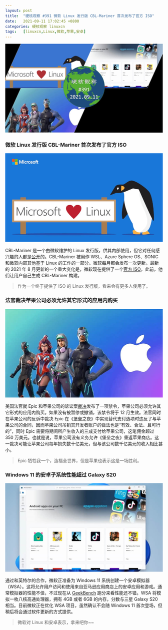 ```yaml
---
layout: post
title:	"硬核观察 #391 微软 Linux 发行版 CBL-Mariner 首次发布了官方 ISO"
date:	2021-09-11 17:02:45 +0800 
categories:	硬核观察 linuxcn 
tags:	[linuxcn,Linux,微软,苹果,安卓]
---
```



![](/Asserts/Images/album/202109/11/170141og471cfyct8de1cl.jpg)


### 微软 Linux 发行版 CBL-Mariner 首次发布了官方 ISO


![](/Asserts/Images/album/202109/11/170152t8zobbt1w2bbd2zr.jpg)


CBL-Mariner 是一个由微软维护的 Linux 发行版，供其内部使用，但它对任何感兴趣的人都是[公开](https://github.com/microsoft/CBL-Mariner/releases/tag/1.0.20210901-1.0)的。CBL-Mariner 被用作 WSL、Azure Sphere OS、SONIC 和微软内部其他基于 Linux 的工作的一部分。微软每月都会发布一次更新。最新的 2021 年 8 月更新的一个重大变化是，微软现在提供了一个[官方 ISO](https://aka.ms/mariner-1.0-x86_64-iso)。此前，他们让用户自己生成 CBL-Mariner 构建。



> 
> 作为一个终于提供了 ISO 的 Linux 发行版，看来会有更多人使用了。
> 
> 
> 


### 法官裁决苹果公司必须允许其它形式的应用内购买


![](/Asserts/Images/album/202109/11/170214cptmpb9pzbv9afyt.jpg)


美国法官就 Epic 和苹果公司的诉讼案[裁决](https://www.theverge.com/2021/9/10/22662320/epic-apple-ruling-injunction-judge-court-app-store)发布了一项禁令，苹果公司必须允许其它形式的应用内购买。如果没有被暂停或撤销，该禁令将于 12 月生效。法官同时在苹果公司的反诉中裁决 Epic 在《堡垒之夜》中实现替代支付选项时违反了与苹果公司的合同，因而苹果公司吊销其开发者账户的做法也是“有效、合法、且可行的”，同时 Epic 需要将期间所产生收入的三成支付给苹果公司，这笔佣金超过 350 万美元。也就是说，苹果公司没有义务允许《堡垒之夜》重返苹果商店。这一裁决可能让苹果公司每年损失数十亿美元，但与该公司数千亿美元的收入相比甚小。



> 
> Epic 牺牲我一个，造福全世界，但是苹果也表示这是一场胜利。
> 
> 
> 


### Windows 11 的安卓子系统性能超过 Galaxy S20


![](/Asserts/Images/album/202109/11/170230c6hj6jtuhukrukzu.jpg)


通过和英特尔的合作，微软正准备为 Windows 11 系统创建一个安卓模拟器（WSA）。这将允许用户访问和使用来自亚马逊应用商店上的安卓应用和游戏。通常模拟器的性能不佳，不过现在从 [GeekBench](https://browser.geekbench.com/v5/cpu/9697838) 跑分来看性能还不错。WSA 将模拟一枚八核高通处理器，拥有 4GB 或者 6GB 的内存，分数与三星 Galaxy S20 相当。目前微软正在优化 WSA 项目，虽然确认不会随 Windows 11 首次登场，但稍后将会通过软件更新的方式提供。



> 
> 微软对 Linux 和安卓表示，拿来吧你~~
> 
> 
>
